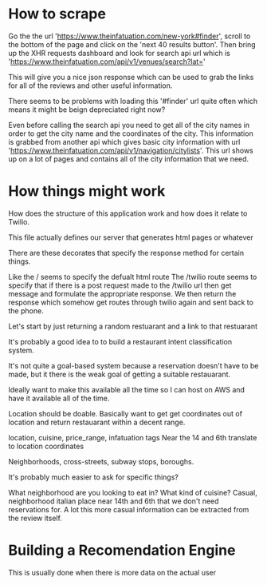 # How to scrape

Go the the url 'https://www.theinfatuation.com/new-york#finder', scroll to the bottom of the page
and click on the 'next 40 results button'. Then bring up the XHR requests dashboard and look
for search api url which is 'https://www.theinfatuation.com/api/v1/venues/search?lat='

This will give you a nice json response which can be used to grab the links for
all of the reviews and other useful information.

There seems to be problems with loading this '#finder' url quite often which means
it might be beign depreciated right now?

Even before calling the search api you need to get all of the city names in order to 
get the city name and the coordinates of the city. This information is grabbed from another
api which gives basic city information with url 'https://www.theinfatuation.com/api/v1/navigation/citylists'. This url shows up on a lot of pages and contains all of the city information that we need.

# How things might work

How does the structure of this application work and how does it
relate to Twilio.

This file actually defines our server that generates html pages
or whatever

There are these decorates that specify the response method for
certain things.

Like the / seems to specify the defualt html route
The /twilio route seems to specify that if there is a post request
made to the /twilio url then get message and formulate
the appropriate response. We then return the response which
somehow get routes through twilio again and sent back to the
phone.

Let's start by just returning a random restuarant and a link
to that restuarant

It's probably a good idea to to build a restaurant intent
classification system.

It's not quite a goal-based system because a reservation doesn't
have to be made, but it there is the weak goal of getting a
suitable restauarant.

Ideally want to make this available all the time so I can host
on AWS and have it available all of the time.

Location should be doable. Basically want to get get coordinates
out of location and return restauarant within a decent range.

location, cuisine, price_range, infatuation tags
Near the 14 and 6th translate to location coordinates

Neighborhoods, cross-streets, subway stops, boroughs.

It's probably much easier to ask for specific things?

What neighborhood are you looking to eat in?
What kind of cuisine?
Casual, neighborhood italian place near 14th and 6th that we don't
need reservations for. A lot this more casual information can be extracted
from the review itself.

# Building a Recomendation Engine

This is usually done when there is more data on the actual user


